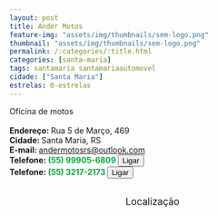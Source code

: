 ```yaml
---
layout: post
title: Ander Motos
feature-img: "assets/img/thumbnails/sem-logo.png"
thumbnail: "assets/img/thumbnails/sem-logo.png"
permalink: /:categories/:title.html
categories: [santa-maria]
tags: santamaria santamariaautomovel
cidade: ["Santa Maria"]
estrelas: 0-estrelas
---
```

	
Oficina de motos <!-- more --><br />
 <br/>
<b>Endereço: </b>Rua 5 de Março, 469<br />
<b>Cidade: </b>Santa Maria, RS<br />
<b>E-mail: </b>andermotosrs@outlook.com<br />
<b>Telefone: <span style="color: #00ab3a;">(55) 99905-6809</span> <a href="tel:55999056809"><button class="ligar">Ligar</button></a></b><br />
<b>Telefone: <span style="color: #00ab3a;">(55) 3217-2173</span> <a href="tel:5532172173"><button class="ligar">Ligar</button></a></b><br />
<br />
<style>
      #map {
        height: 400px;
        width: 100%;
       }
    </style>

<div style="font-size: larger; text-align: center;">
Localização</div>
<div id="map">
<script>
      function initMap() {
        var uluru = {lat: -29.7071917, lng: -53.7139123};
        var map = new google.maps.Map(document.getElementById('map'), {
          zoom: 17,
          center: uluru
        });
        var marker = new google.maps.Marker({
          position: uluru,
          map: map
        });
      }
    </script>
    <script async="" defer="" src="https://maps.googleapis.com/maps/api/js?key=AIzaSyBnzAZHXcLn5tKVEurubbL8vjqpRLda7dc&callback=initMap">
    </script>
</div>
